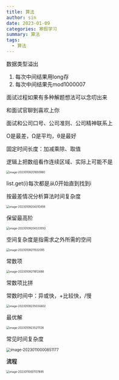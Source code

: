 ```yaml
---
title: 算法
author: sin
date: 2023-01-09
categories: 寒假学习
summary: 算法
tags: 
  - 算法
---
```


数据类型溢出

1. 每次中间结果用long存
2. 每次中间结果先mod1000007





面试过程如果有多种解题想法可以念叨出来

和面试官聊到喜欢上你

面试和公司口号、公司准则、公司精神联系上



O是最差，Ω是平均，θ是最好

固定时间长度：加减乘除、取值

逻辑上把数组看作连续区域、实际上可能不是

<img src="C:\Users\86157\AppData\Roaming\Typora\typora-user-images\image-20230109201650960.png" alt="image-20230109201650960" style="zoom:50%;" />

list.get(i)每次都是从0开始直到找到i

按最差情况分析算法时间复杂度

<img src="C:\Users\86157\AppData\Roaming\Typora\typora-user-images\image-20230109204310456.png" alt="image-20230109204310456" style="zoom:50%;" />

保留最高阶

<img src="C:\Users\86157\AppData\Roaming\Typora\typora-user-images\image-20230109204333550.png" alt="image-20230109204333550" style="zoom:50%;" />

空间复杂度是指需求之外所需的空间

<img src="C:\Users\86157\AppData\Roaming\Typora\typora-user-images\image-20230109211532095.png" alt="image-20230109211532095" style="zoom:50%;" />

常数项

<img src="C:\Users\86157\AppData\Roaming\Typora\typora-user-images\image-20230109211612488.png" alt="image-20230109211612488" style="zoom:50%;" />

常数项比拼

常数时间中：异或快，+比较快，/慢

<img src="C:\Users\86157\AppData\Roaming\Typora\typora-user-images\image-20230109235034402.png" alt="image-20230109235034402" style="zoom:50%;" />

最优解

<img src="C:\Users\86157\AppData\Roaming\Typora\typora-user-images\image-20230109235211126.png" alt="image-20230109235211126" style="zoom:50%;" />

常见时间复杂度

<img src="C:\Users\86157\AppData\Roaming\Typora\typora-user-images\image-20230110000851177.png" alt="image-20230110000851177" style="zoom:70%;" />

**流程**

<img src="C:\Users\86157\AppData\Roaming\Typora\typora-user-images\image-20230110001137695.png" alt="image-20230110001137695" style="zoom:50%;" />